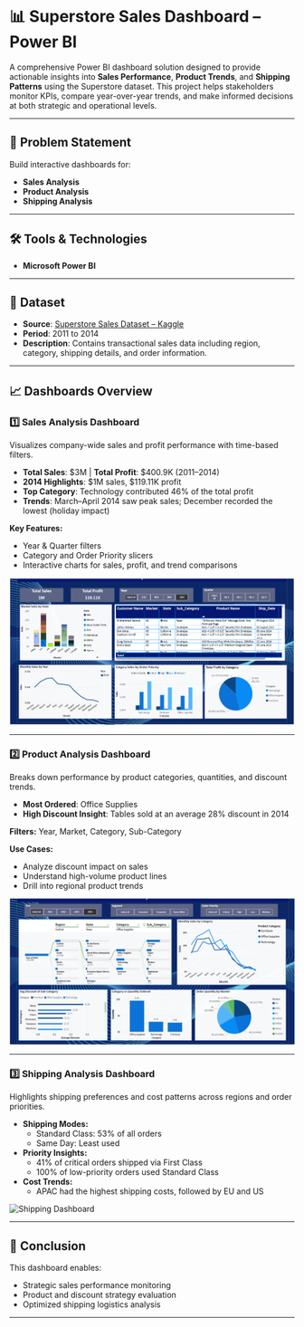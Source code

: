 # 📊 Superstore Sales Dashboard – Power BI

A comprehensive Power BI dashboard solution designed to provide actionable insights into **Sales Performance**, **Product Trends**, and **Shipping Patterns** using the Superstore dataset. This project helps stakeholders monitor KPIs, compare year-over-year trends, and make informed decisions at both strategic and operational levels.

---

## 🧩 Problem Statement

Build interactive dashboards for:
- **Sales Analysis**
- **Product Analysis**
- **Shipping Analysis**

---

## 🛠️ Tools & Technologies

- **Microsoft Power BI**

---

## 📁 Dataset

- **Source**: [Superstore Sales Dataset – Kaggle](https://www.kaggle.com/datasets/laibaanwer/superstore-sales-dataset)
- **Period**: 2011 to 2014
- **Description**: Contains transactional sales data including region, category, shipping details, and order information.

---

## 📈 Dashboards Overview

### 1️⃣ Sales Analysis Dashboard

Visualizes company-wide sales and profit performance with time-based filters.

- **Total Sales**: $3M | **Total Profit**: $400.9K (2011–2014)
- **2014 Highlights**: $1M sales, $119.11K profit
- **Top Category**: Technology contributed 46% of the total profit
- **Trends**: March–April 2014 saw peak sales; December recorded the lowest (holiday impact)

**Key Features:**
- Year & Quarter filters
- Category and Order Priority slicers
- Interactive charts for sales, profit, and trend comparisons

![Sales Dashboard](https://github.com/Akashwatgure/SuperStore-Sales-Analysis/blob/main/Sales%20-%20Superstore.png)

---

### 2️⃣ Product Analysis Dashboard

Breaks down performance by product categories, quantities, and discount trends.

- **Most Ordered**: Office Supplies
- **High Discount Insight**: Tables sold at an average 28% discount in 2014

**Filters:** Year, Market, Category, Sub-Category

**Use Cases:**
- Analyze discount impact on sales
- Understand high-volume product lines
- Drill into regional product trends

![Product Dashboard](https://github.com/Akashwatgure/SuperStore-Sales-Analysis/blob/main/Product%20-%20Superstore.png)

---

### 3️⃣ Shipping Analysis Dashboard

Highlights shipping preferences and cost patterns across regions and order priorities.

- **Shipping Modes:**
  - Standard Class: 53% of all orders
  - Same Day: Least used
- **Priority Insights:**
  - 41% of critical orders shipped via First Class
  - 100% of low-priority orders used Standard Class
- **Cost Trends:**
  - APAC had the highest shipping costs, followed by EU and US

![Shipping Dashboard](https://user-images.githubusercontent.com/103464406/218608777-892f74b8-ee20-4c22-8c2f-953638930e54.png)

---

## 📌 Conclusion

This dashboard enables:
- Strategic sales performance monitoring
- Product and discount strategy evaluation
- Optimized shipping logistics analysis

---
